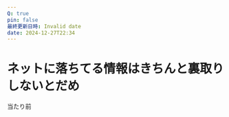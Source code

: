 ```yaml
---
Q: true
pin: false
最終更新日時: Invalid date
date: 2024-12-27T22:34
---
```

# ネットに落ちてる情報はきちんと裏取りしないとだめ

当たり前